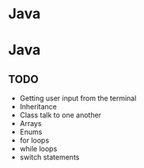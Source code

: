 # Java
# Java
## TODO
* Getting user input from the terminal 
* Inheritance 
* Class talk to one another
* Arrays
* Enums
* for loops
* while loops
* switch statements

